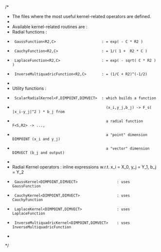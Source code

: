 /*
 * The files where the most useful kernel-related operators are defined.
 *
 * Available kernel-related routines are :
 *   Radial functions :
 *      GaussFunction<R2,C>                     : = exp( - C * R2 )
 *      CauchyFunction<R2,C>                    : = 1/( 1 +  R2 * C )
 *      LaplaceFunction<R2,C>                   : = exp( - sqrt( C * R2 ) )
 *      InverseMultiquadricFunction<R2,C>       : = (1/C + R2)^(-1/2)
 *
 *   Utility functions :
 *      ScalarRadialKernel<F,DIMPOINT,DIMVECT>  : which builds a function
 *                                                (x_i,y_j,b_j) -> F_s( |x_i-y_j|^2 ) * b_j from
 *                                                a radial function F<S,R2> -> ...,
 *                                                a "point" dimension DIMPOINT (x_i and y_j)
 *                                                a "vector" dimension DIMVECT (b_j and output)
 *
 *   Radial Kernel operators : inline expressions w.r.t. x_i = X_0, y_j = Y_1, b_j = Y_2
 *      GaussKernel<DIMPOINT,DIMVECT>                  : uses GaussFunction
 *      CauchyKernel<DIMPOINT,DIMVECT>                 : uses CauchyFunction
 *      LaplaceKernel<DIMPOINT,DIMVECT>                : uses LaplaceFunction
 *      InverseMultiquadricKernel<DIMPOINT,DIMVECT>    : uses InverseMultiquadricFunction
 *
 */

